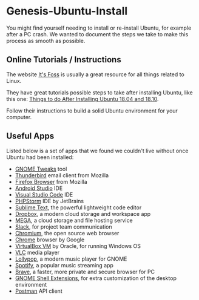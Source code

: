 # Genesis-Ubuntu-Install

You might find yourself needing to install or re-install Ubuntu, for example after a PC crash. We wanted to document the steps we take to make this process as smooth as possible.

## Online Tutorials / Instructions

The website [It's Foss](https://itsfoss.com) is usually a great resource for all things related to Linux. 

They have great tutorials possible steps to take after installing Ubuntu, like this one: [Things to do After Installing Ubuntu 18.04 and 18.10](https://itsfoss.com/things-to-do-after-installing-ubuntu-18-04/).

Follow their instructions to build a solid Ubuntu environment for your computer.

## Useful Apps

Listed below is a set of apps that we found we couldn't live without once Ubuntu had been installed:

- [GNOME Tweaks][1] tool
- [Thunderbird][2] email client from Mozilla
- [Firefox Browser][3] from Mozilla
- [Android Studio][4] IDE
- [Visual Studio Code][5] IDE
- [PHPStorm][6] IDE by JetBrains
- [Sublime Text][7], the powerful lightweight code editor
- [Dropbox][8], a modern cloud storage and workspace app
- [MEGA][9], a cloud storage and file hosting service
- [Slack][10], for project team communication
- [Chromium][11], the open source web browser
- [Chrome][12] browser by Google
- [VirtualBox VM][13] by Oracle, for running Windows OS
- [VLC][14] media player
- [Lollypop][15], a modern music player for GNOME
- [Spotify][16], a popular music streaming app
- [Brave][17], a faster, more private and secure browser for PC
- [GNOME Shell Extensions][18], for extra customization of the desktop environment
- [Postman][19] API client

[1]: https://gitlab.gnome.org/GNOME/gnome-tweaks
[2]: https://www.thunderbird.net
[3]: https://www.mozilla.org/en-US/firefox
[4]: https://developer.android.com/studio
[5]: https://code.visualstudio.com
[6]: https://www.jetbrains.com/phpstorm
[7]: https://www.sublimetext.com
[8]: https://www.dropbox.com
[9]: https://mega.nz
[10]: https://slack.com
[11]: https://www.chromium.org
[12]: https://www.google.com/chrome
[13]: https://www.virtualbox.org
[14]: https://www.videolan.org/vlc/index.html
[15]: https://wiki.gnome.org/Apps/Lollypop
[16]: https://www.spotify.com
[17]: https://brave.com
[18]: https://extensions.gnome.org
[19]: https://snapcraft.io/postman

